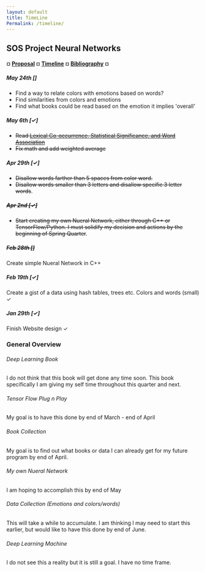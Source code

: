 ```yaml
---
layout: default
title: TimeLine
Permalink: /timeline/
---
```

 
## SOS Project Neural Networks

#### ¤ [Proposal](http://intmain.in/proposal/) ¤ [Timeline](http://intmain.in/timeline/) ¤ [Bibliography](http://intmain.in/bibliography/) ¤

##### May 24th [] #####

* Find a way to relate colors with emotions based on words?
* Find similarities from colors and emotions
* Find what books could be read based on the emotion it implies 'overall'

##### May 6th [✓] #####
 
* ~~Read [Lexical Co-occurrence, Statistical Significance, and Word Association](http://www.aclweb.org/anthology/D11-1098)~~
* ~~Fix math and add weighted average~~

##### Apr 29th [✓] #####
 
* ~~Disallow words farther than 5 spaces from color word.~~
* ~~Disallow words smaller than 3 letters and disallow specific 3 letter words~~.

##### ~~Apr 2nd [✓]~~ #####
 
* ~~Start creating my own Nueral Network, either through C++ or TensorFlow/Python. I must solidify my decision and actions by the beginning of Spring Quarter~~.

##### ~~Feb 28th []~~ #####
 
Create simple Nueral Network in C++

##### Feb 19th [✓] #####

Create a gist of a data using hash tables, trees etc. Colors and words (small) ✓
 
##### Jan 29th [✓] #####
 
Finish Website design ✓

### General Overview ###
 
###### Deep Learning Book
 
I do not think that this book will get done any time soon. This book specifically I am giving my self time throughout this quarter and next.

###### Tensor Flow Plug n Play

My goal is to have this done by end of March - end of April

###### Book Collection

My goal is to find out what books or data I can already get for my future program by end of April.

###### My own Nueral Network

I am hoping to accomplish this by end of May

###### Data Collection (Emotions and colors/words)

This will take a while to accumulate. I am thinking I may need to start this earlier, but would like to have this done by end of June.

###### Deep Learning Machine

I do not see this a reality but it is still a goal. I have no time frame.
